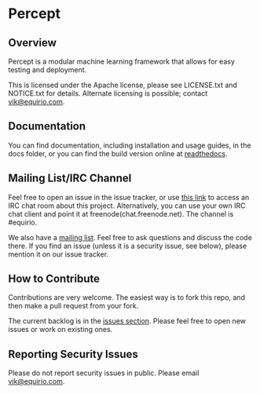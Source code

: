 Percept
====================

Overview
---------------------
Percept is a modular machine learning framework that allows for easy testing and deployment.

This is licensed under the Apache license, please see LICENSE.txt and NOTICE.txt for details.  Alternate licensing is possible; contact vik@equirio.com.

Documentation
---------------------
You can find documentation, including installation and usage guides, in the docs folder, or you can find the build version online at [readthedocs](http://percept.readthedocs.org).

Mailing List/IRC Channel
---------------------
Feel free to open an issue in the issue tracker, or use [this link](http://webchat.freenode.net/?channels=#equirio) to access an IRC chat room about this project.  Alternatively, you can use your own IRC chat client and point it at freenode(chat.freenode.net).  The channel is #equirio.

We also have a [mailing list](https://groups.google.com/forum/?hl=en#!forum/equirio-percept).  Feel free to ask questions and discuss the code there.  If you find an issue (unless it is a security issue, see below), please mention it on our issue tracker.

How to Contribute
-----------------
Contributions are very welcome. The easiest way is to fork this repo, and then
make a pull request from your fork.

The current backlog is in the [issues section](http://github.com/equirio/percept/issues?labels=&page=1&state=open).
Please feel free to open new issues or work on existing ones.

Reporting Security Issues
--------------------------
Please do not report security issues in public. Please email vik@equirio.com.
